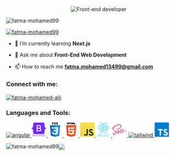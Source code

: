 <div align="center">
 <img src="https://readme-typing-svg.herokuapp.com?font=Fira+Code&weight=700&size=28&duration=3000&pause=1500&center=true&vCenter=true&width=900&height=120&color=00008B&lines=Hi+%F0%9F%91%8B+I'm+Fatma+Mohamed+Ali;Front-End+Developer;Graduate+of+ITI+(Egypt);Track+Web+Development+using+MERN+Stack." alt="Front-end developer" />

  
</div>


<p align="left">
 <img src="https://komarev.com/ghpvc/?username=fatma-mohamed99&label=Profile%20views&color=0e75b6&style=flat" alt="fatma-mohamed99" /> </p>

<p align="left"> <a href="https://github.com/ryo-ma/github-profile-trophy"><img src="https://github-profile-trophy.vercel.app/?username=fatma-mohamed99" alt="fatma-mohamed99" /></a> </p>

- 🌱 I’m currently learning **Next.js**

- 💬 Ask me about **Front-End Web Development**

- 📫 How to reach me **fatma.mohamed13499@gmail.com**

<h3 align="left">Connect with me:</h3>
<p align="left">
<a href="https://linkedin.com/in/fatma-mohamed-alii" target="blank"><img align="center" src="https://raw.githubusercontent.com/rahuldkjain/github-profile-readme-generator/master/src/images/icons/Social/linked-in-alt.svg" alt="fatma-mohamed-alii" height="30" width="40" /></a>
</p>

<h3 align="left">Languages and Tools:</h3>
<p align="left"> <a href="https://angular.io" target="_blank" rel="noreferrer"> <img src="https://angular.io/assets/images/logos/angular/angular.svg" alt="angular" width="40" height="40"/> </a> <a href="https://getbootstrap.com" target="_blank" rel="noreferrer"> <img src="https://raw.githubusercontent.com/devicons/devicon/master/icons/bootstrap/bootstrap-plain-wordmark.svg" alt="bootstrap" width="40" height="40"/> </a> <a href="https://www.w3schools.com/css/" target="_blank" rel="noreferrer"> <img src="https://raw.githubusercontent.com/devicons/devicon/master/icons/css3/css3-original-wordmark.svg" alt="css3" width="40" height="40"/> </a> <a href="https://www.w3.org/html/" target="_blank" rel="noreferrer"> <img src="https://raw.githubusercontent.com/devicons/devicon/master/icons/html5/html5-original-wordmark.svg" alt="html5" width="40" height="40"/> </a> <a href="https://developer.mozilla.org/en-US/docs/Web/JavaScript" target="_blank" rel="noreferrer"> <img src="https://raw.githubusercontent.com/devicons/devicon/master/icons/javascript/javascript-original.svg" alt="javascript" width="40" height="40"/> </a> <a href="https://reactjs.org/" target="_blank" rel="noreferrer"> <img src="https://raw.githubusercontent.com/devicons/devicon/master/icons/react/react-original-wordmark.svg" alt="react" width="40" height="40"/> </a> <a href="https://sass-lang.com" target="_blank" rel="noreferrer"> <img src="https://raw.githubusercontent.com/devicons/devicon/master/icons/sass/sass-original.svg" alt="sass" width="40" height="40"/> </a> <a href="https://tailwindcss.com/" target="_blank" rel="noreferrer"> <img src="https://www.vectorlogo.zone/logos/tailwindcss/tailwindcss-icon.svg" alt="tailwind" width="40" height="40"/> </a> <a href="https://www.typescriptlang.org/" target="_blank" rel="noreferrer"> <img src="https://raw.githubusercontent.com/devicons/devicon/master/icons/typescript/typescript-original.svg" alt="typescript" width="40" height="40"/> </a> </p>

<p><img align="left" src="https://github-readme-stats.vercel.app/api/top-langs?username=fatma-mohamed99&show_icons=true&locale=en&layout=compact" alt="fatma-mohamed99" /></p>



<p><img align="center" src="https://github-readme-streak-stats.herokuapp.com/?user=fatma-mohamed99&"/></p>
